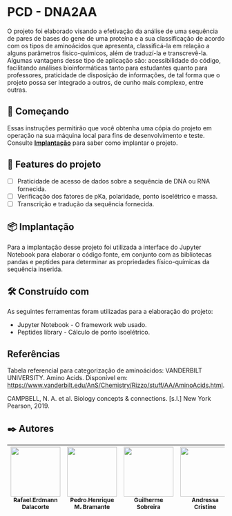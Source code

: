 

# PCD - DNA2AA

O projeto foi elaborado visando a efetivação da análise de uma sequência de pares de bases do gene de uma proteína e a sua classificação de acordo com os tipos de aminoácidos que apresenta, classificá-la em relação a alguns parâmetros fisico-químicos, além de traduzí-la e transcrevê-la.
Algumas vantagens desse tipo de aplicação são: acessibilidade do código, facilitando análises bioinformáticas tanto para estudantes quanto para professores, praticidade de disposição de informações, de tal forma que o projeto possa ser integrado a outros, de cunho mais complexo, entre outras.

## 🚀 Começando

Essas instruções permitirão que você obtenha uma cópia do projeto em operação na sua máquina local para fins de desenvolvimento e teste.
Consulte **[Implantação](#-implanta%C3%A7%C3%A3o)** para saber como implantar o projeto.

## 🔨 Features do projeto

- [ ] Praticidade de acesso de dados sobre a sequência de DNA ou RNA fornecida.
- [ ] Verificação dos fatores de pKa, polaridade, ponto isoelétrico e massa.
- [ ] Transcrição e tradução da sequência fornecida.
      
## 📦 Implantação

Para a implantação desse projeto foi utilizada a interface do Jupyter Notebook para elaborar o código fonte, em conjunto com as bibliotecas pandas e peptides para determinar as propriedades físico-químicas da sequência inserida. 

## 🛠️ Construído com

As seguintes ferramentas foram utilizadas para a elaboração do projeto:

* Jupyter Notebook - O framework web usado.
* Peptides library - Cálculo de ponto isoelétrico.

## Referências

Tabela referencial para categorização de aminoácidos:
VANDERBILT UNIVERSITY. Amino Acids. Disponível em: <https://www.vanderbilt.edu/AnS/Chemistry/Rizzo/stuff/AA/AminoAcids.html>.‌

CAMPBELL, N. A. et al. Biology concepts & connections. [s.l.] New York Pearson, 2019.


## ✒️ Autores

| [<img loading="lazy" src="https://avatars.githubusercontent.com/u/172424928?v=4" width=115><br><sub>Rafael Erdmann Dalacorte</sub>](https://github.com/erdmann-ilum) |  [<img loading="lazy" src="https://avatars.githubusercontent.com/u/172425056?v=4" width=115><br><sub>Pedro Henrique M. Bramante</sub>](https://github.com/PedroBramante) |  [<img loading="lazy" src="https://avatars.githubusercontent.com/u/172425504?v=4" width=115><br><sub>Guilherme Sobreira</sub>](https://github.com/Guilherme-Sobreira) |  [<img loading="lazy" src="https://avatars.githubusercontent.com/u/172425151?v=4" width=115><br><sub>Andressa Cristine</sub>](https://github.com/AndressaCoast) |
| :---: | :---: | :---: | :---: |
